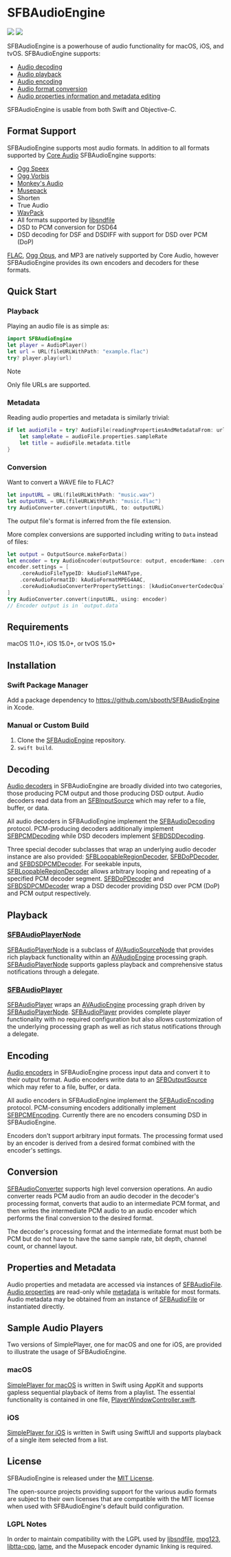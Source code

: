 # SFBAudioEngine

[![](https://img.shields.io/endpoint?url=https%3A%2F%2Fswiftpackageindex.com%2Fapi%2Fpackages%2Fsbooth%2FSFBAudioEngine%2Fbadge%3Ftype%3Dswift-versions)](https://swiftpackageindex.com/sbooth/SFBAudioEngine)
[![](https://img.shields.io/endpoint?url=https%3A%2F%2Fswiftpackageindex.com%2Fapi%2Fpackages%2Fsbooth%2FSFBAudioEngine%2Fbadge%3Ftype%3Dplatforms)](https://swiftpackageindex.com/sbooth/SFBAudioEngine)

SFBAudioEngine is a powerhouse of audio functionality for macOS, iOS, and tvOS. SFBAudioEngine supports:

* [Audio decoding](#decoding)
* [Audio playback](#playback)
* [Audio encoding](#encoding)
* [Audio format conversion](#conversion)
* [Audio properties information and metadata editing](#properties-and-metadata)

SFBAudioEngine is usable from both Swift and Objective-C.

## Format Support

SFBAudioEngine supports most audio formats. In addition to all formats supported by [Core Audio](https://developer.apple.com/library/archive/documentation/MusicAudio/Conceptual/CoreAudioOverview/Introduction/Introduction.html) SFBAudioEngine supports:

* [Ogg Speex](https://www.speex.org)
* [Ogg Vorbis](https://xiph.org/vorbis/)
* [Monkey's Audio](https://www.monkeysaudio.com)
* [Musepack](https://www.musepack.net)
* Shorten
* True Audio
* [WavPack](http://www.wavpack.com)
* All formats supported by [libsndfile](http://libsndfile.github.io/libsndfile/)
* DSD to PCM conversion for DSD64
* DSD decoding for DSF and DSDIFF with support for DSD over PCM (DoP)

[FLAC](https://xiph.org/flac/), [Ogg Opus](https://opus-codec.org), and MP3 are natively supported by Core Audio, however SFBAudioEngine provides its own encoders and decoders for these formats.

## Quick Start

### Playback

Playing an audio file is as simple as:

~~~swift
import SFBAudioEngine
let player = AudioPlayer()
let url = URL(fileURLWithPath: "example.flac")
try? player.play(url)
~~~

> [!NOTE]
> Only file URLs are supported.

### Metadata

Reading audio properties and metadata is similarly trivial:

~~~swift
if let audioFile = try? AudioFile(readingPropertiesAndMetadataFrom: url) {
    let sampleRate = audioFile.properties.sampleRate
    let title = audioFile.metadata.title
}
~~~

### Conversion

Want to convert a WAVE file to FLAC?

~~~swift
let inputURL = URL(fileURLWithPath: "music.wav")
let outputURL = URL(fileURLWithPath: "music.flac")
try AudioConverter.convert(inputURL, to: outputURL)
~~~

The output file's format is inferred from the file extension.

More complex conversions are supported including writing to `Data` instead of files:

~~~swift
let output = OutputSource.makeForData()
let encoder = try AudioEncoder(outputSource: output, encoderName: .coreAudio)
encoder.settings = [
    .coreAudioFileTypeID: kAudioFileM4AType,
    .coreAudioFormatID: kAudioFormatMPEG4AAC,
    .coreAudioAudioConverterPropertySettings: [kAudioConverterCodecQuality: kAudioConverterQuality_High]
]
try AudioConverter.convert(inputURL, using: encoder)
// Encoder output is in `output.data`
~~~

## Requirements

macOS 11.0+, iOS 15.0+, or tvOS 15.0+

## Installation

### Swift Package Manager

Add a package dependency to https://github.com/sbooth/SFBAudioEngine in Xcode.

### Manual or Custom Build

1. Clone the [SFBAudioEngine](https://github.com/sbooth/SFBAudioEngine) repository.
2. `swift build`.

## Decoding

[Audio decoders](Sources/CSFBAudioEngine/Decoders/) in SFBAudioEngine are broadly divided into two categories, those producing PCM output and those producing DSD output. Audio decoders read data from an [SFBInputSource](Sources/CSFBAudioEngine/include/SFBAudioEngine/SFBInputSource.h) which may refer to a file, buffer, or data.

All audio decoders in SFBAudioEngine implement the [SFBAudioDecoding](Sources/CSFBAudioEngine/include/SFBAudioEngine/SFBAudioDecoding.h) protocol. PCM-producing decoders additionally implement [SFBPCMDecoding](Sources/CSFBAudioEngine/include/SFBAudioEngine/SFBPCMDecoding.h) while DSD decoders implement [SFBDSDDecoding](Sources/CSFBAudioEngine/include/SFBAudioEngine/SFBDSDDecoding.h).

Three special decoder subclasses that wrap an underlying audio decoder instance are also provided: [SFBLoopableRegionDecoder](Sources/CSFBAudioEngine/include/SFBAudioEngine/SFBLoopableRegionDecoder.h), [SFBDoPDecoder](Sources/CSFBAudioEngine/include/SFBAudioEngine/SFBDoPDecoder.h), and [SFBDSDPCMDecoder](Sources/CSFBAudioEngine/include/SFBAudioEngine/SFBDSDPCMDecoder.h). For seekable inputs, [SFBLoopableRegionDecoder](Sources/CSFBAudioEngine/include/SFBAudioEngine/SFBLoopableRegionDecoder.h) allows arbitrary looping and repeating of a specified PCM decoder segment. [SFBDoPDecoder](Sources/CSFBAudioEngine/include/SFBAudioEngine/SFBDoPDecoder.h) and [SFBDSDPCMDecoder](Sources/CSFBAudioEngine/include/SFBAudioEngine/SFBDSDPCMDecoder.h) wrap a DSD decoder providing DSD over PCM (DoP) and PCM output respectively.

## Playback

### [SFBAudioPlayerNode](Player/SFBAudioPlayerNode.h)

[SFBAudioPlayerNode](Sources/CSFBAudioEngine/include/SFBAudioEngine/SFBAudioPlayerNode.h) is a subclass of [AVAudioSourceNode](https://developer.apple.com/documentation/avfaudio/avaudiosourcenode) that provides rich playback functionality within an [AVAudioEngine](https://developer.apple.com/documentation/avfaudio/avaudioengine) processing graph. [SFBAudioPlayerNode](Sources/CSFBAudioEngine/include/SFBAudioEngine/SFBAudioPlayerNode.h) supports gapless playback and comprehensive status notifications through a delegate.

### [SFBAudioPlayer](Player/SFBAudioPlayer.h)

[SFBAudioPlayer](Sources/CSFBAudioEngine/include/SFBAudioEngine/SFBAudioPlayer.h) wraps an [AVAudioEngine](https://developer.apple.com/documentation/avfaudio/avaudioengine) processing graph driven by [SFBAudioPlayerNode](Sources/CSFBAudioEngine/include/SFBAudioEngine/SFBAudioPlayerNode.h). [SFBAudioPlayer](Sources/CSFBAudioEngine/include/SFBAudioEngine/SFBAudioPlayer.h) provides complete player functionality with no required configuration but also allows customization of the underlying processing graph as well as rich status notifications through a delegate.

## Encoding

[Audio encoders](Sources/CSFBAudioEngine/Encoders/) in SFBAudioEngine process input data and convert it to their output format. Audio encoders write data to an [SFBOutputSource](Sources/CSFBAudioEngine/include/SFBOutputSource.h) which may refer to a file, buffer, or data.

All audio encoders in SFBAudioEngine implement the [SFBAudioEncoding](Sources/CSFBAudioEngine/include/SFBAudioEncoding.h) protocol. PCM-consuming encoders additionally implement [SFBPCMEncoding](Sources/CSFBAudioEngine/include/SFBPCMEncoding.h). Currently there are no encoders consuming DSD in SFBAudioEngine.

Encoders don't support arbitrary input formats. The processing format used by an encoder is derived from a desired format combined with the encoder's settings.

## Conversion

[SFBAudioConverter](Sources/CSFBAudioEngine/include/SFBAudioEngine/SFBAudioConverter.h) supports high level conversion operations. An audio converter reads PCM audio from an audio decoder in the decoder's processing format, converts that audio to an intermediate PCM format, and then writes the intermediate PCM audio to an audio encoder which performs the final conversion to the desired format.

The decoder's processing format and the intermediate format must both be PCM but do not have to have the same sample rate, bit depth, channel count, or channel layout.

## Properties and Metadata

Audio properties and metadata are accessed via instances of [SFBAudioFile](Sources/CSFBAudioEngine/include/SFBAudioEngine/SFBAudioFile.h). [Audio properties](Sources/CSFBAudioEngine/include/SFBAudioEngine/SFBAudioProperties.h) are read-only while [metadata](Sources/CSFBAudioEngine/include/SFBAudioEngine/SFBAudioMetadata.h) is writable for most formats. Audio metadata may be obtained from an instance of [SFBAudioFile](Sources/CSFBAudioEngine/include/SFBAudioEngine/SFBAudioFile.h) or instantiated directly. 

## Sample Audio Players

Two versions of SimplePlayer, one for macOS and one for iOS, are provided to illustrate the usage of SFBAudioEngine.

### macOS

[SimplePlayer for macOS](https://github.com/sbooth/SimplePlayer-macOS) is written in Swift using AppKit and supports gapless sequential playback of items from a playlist. The essential functionality is contained in one file, [PlayerWindowController.swift](https://github.com/sbooth/SimplePlayer-macOS/blob/main/SimplePlayer/PlayerWindowController.swift).

### iOS

[SimplePlayer for iOS](https://github.com/sbooth/SimplePlayer-iOS) is written in Swift using SwiftUI and supports playback of a single item selected from a list.

## License

SFBAudioEngine is released under the [MIT License](https://github.com/sbooth/SFBAudioEngine/blob/master/LICENSE.txt).

The open-source projects providing support for the various audio formats are subject to their own licenses that are compatible with the MIT license when used with SFBAudioEngine's default build configuration.

### LGPL Notes

In order to maintain compatibility with the LGPL used by [libsndfile](http://libsndfile.github.io/libsndfile/), [mpg123](https://www.mpg123.de), [libtta-cpp](https://sourceforge.net/projects/tta/), [lame](https://lame.sourceforge.io), and the Musepack encoder dynamic linking is required.
